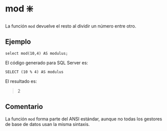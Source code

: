 ﻿---
SidebarGroup: "index-math-functions"
Autogenerated: true
---

# mod ❇️

La función `mod` devuelve el resto al dividir un número entre otro.

## Ejemplo

```
select mod(10,4) AS modulus;
```

El código generado para SQL Server es:

```
SELECT (10 % 4) AS modulus
```

El resultado es:

> 2

## Comentario

La función `mod` forma parte del ANSI estándar, aunque no todas los gestores de base de datos usan la misma sintaxis.




